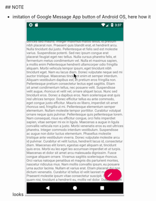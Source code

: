 ## NOTE
- imitation of Google Message App button of Android OS, here how it looks
![](google_message_button.gif)
